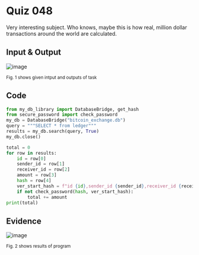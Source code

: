 # Quiz 048
Very interesting subject. Who knows, maybe this is how real, million dollar transactions around the world are calculated.
## Input & Output

![image](https://github.com/Amine-Itani/Quizzes/assets/123438294/6df67e6e-94cb-4a8f-9140-3e7b89d942fb)

<sub>Fig. 1 shows given intput and outputs of task
## Code

```py
from my_db_library import DatabaseBridge, get_hash
from secure_password import check_password
my_db = DatabaseBridge("bitcoin_exchange.db")
query = """SELECT * from ledger"""
results = my_db.search(query, True)
my_db.close()

total = 0
for row in results:
    id = row[0]
    sender_id = row[1]
    receiver_id = row[2]
    amount = row[3]
    hash = row[4]
    ver_start_hash = f"id {id},sender_id {sender_id},receiver_id {receiver_id},amount {amount}"
    if not check_password(hash, ver_start_hash):
        total += amount
print(total)
```
## Evidence
![image](https://github.com/Amine-Itani/Quizzes/assets/123438294/69cf67ef-7cb7-4ca8-8b63-943dea10bb33)

<sub>Fig. 2 shows results of program
